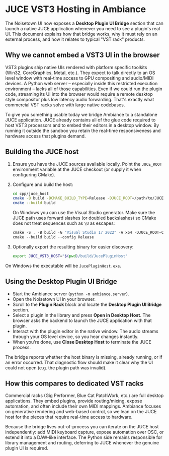 # JUCE VST3 Hosting in Ambiance

The Noisetown UI now exposes a **Desktop Plugin UI Bridge** section that can
launch a native JUCE application whenever you need to see a plugin's real UI.
This document explains how that bridge works, why it must rely on an external
process, and how it relates to typical "VST rack" products.

## Why we cannot embed a VST3 UI in the browser

VST3 plugins ship native UIs rendered with platform specific toolkits (Win32,
CoreGraphics, Metal, etc.).  They expect to talk directly to an OS level window
with real-time access to GPU compositing and audio/MIDI devices.  A Python web
server – especially inside this restricted execution environment – lacks all of
those capabilities.  Even if we could run the plugin code, streaming its UI into
the browser would require a remote desktop style compositor plus low latency
audio forwarding.  That's exactly what commercial VST racks solve with large
native codebases.

To give you something usable today we bridge Ambiance to a standalone JUCE
application.  JUCE already contains all of the glue code required to host VST3
processors and to embed their editors in a desktop window.  By running it
outside the sandbox you retain the real-time responsiveness and hardware access
that plugins demand.

## Building the JUCE host

1. Ensure you have the JUCE sources available locally.  Point the
   `JUCE_ROOT` environment variable at the JUCE checkout (or supply it when
   configuring CMake).
2. Configure and build the host:

   ```bash
   cd cpp/juce_host
   cmake -B build -DCMAKE_BUILD_TYPE=Release -DJUCE_ROOT=/path/to/JUCE
   cmake --build build
   ```

   On Windows you can use the Visual Studio generator.  Make sure the JUCE path
   uses forward slashes (or doubled backslashes) so CMake does not treat
   sequences such as `\U` as escapes:

   ```powershell
   cmake -S . -B build -G "Visual Studio 17 2022" -A x64 -DJUCE_ROOT=C:/path/to/JUCE
   cmake --build build --config Release
   ```

3. Optionally export the resulting binary for easier discovery:

   ```bash
   export JUCE_VST3_HOST="$(pwd)/build/JucePluginHost"
   ```

On Windows the executable will be `JucePluginHost.exe`.

## Using the Desktop Plugin UI Bridge

* Start the Ambiance server (`python -m ambiance.server`).
* Open the Noisetown UI in your browser.
* Scroll to the **Plugin Rack** block and locate the **Desktop Plugin UI
  Bridge** section.
* Select a plugin in the library and press **Open in Desktop Host**.  The
  browser asks the backend to launch the JUCE application with that plugin.
* Interact with the plugin editor in the native window.  The audio streams
  through your OS level device, so you hear changes instantly.
* When you're done, use **Close Desktop Host** to terminate the JUCE process.

The bridge reports whether the host binary is missing, already running, or if
an error occurred.  That diagnostic flow should make it clear why the UI could
not open (e.g. the plugin path was invalid).

## How this compares to dedicated VST racks

Commercial racks (Gig Performer, Blue Cat PatchWork, etc.) are full desktop
applications.  They embed plugins, provide routing/mixing, expose automation,
and often include their own MIDI mappings.  Ambiance focuses on generative
rendering and web-based control, so we lean on the JUCE host for the pieces that
require real-time access to hardware.

Because the bridge lives out-of-process you can iterate on the JUCE host
independently: add MIDI keyboard capture, expose automation over OSC, or extend
it into a DAW-like interface.  The Python side remains responsible for library
management and routing, deferring to JUCE whenever the genuine plugin UI is
required.


